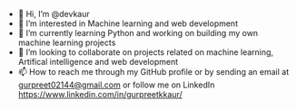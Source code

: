 - 👋 Hi, I’m @devkaur
- 👀 I’m interested in Machine learning and web development 
- 🌱 I’m currently learning Python and working on building my own machine learning projects 
- 💞️ I’m looking to collaborate on projects related on machine learning, Artifical intelligence and web development
- 📫 How to reach me through my GitHub profile or by sending an email at gurpreet02144@gmail.com or follow me on LinkedIn https://www.linkedin.com/in/gurpreetkkaur/

<!---
devkaur/devkaur is a ✨ special ✨ repository because its `README.md` (this file) appears on your GitHub profile.
You can click the Preview link to take a look at your changes.
--->
